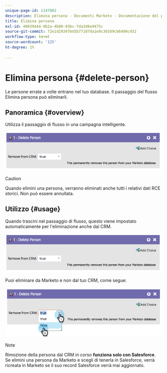 ```yaml
---
unique-page-id: 1147082
description: Elimina persona - Documenti Marketo - Documentazione del prodotto
title: Elimina persona
exl-id: 40039444-9b2a-4b80-93bc-7da3d6e9475c
source-git-commit: 72e1d29347bd5b77107da1e9c30169cb6490c432
workflow-type: tm+mt
source-wordcount: '125'
ht-degree: 1%

---
```


# Elimina persona {#delete-person}

Le persone errate a volte entrano nel tuo database. Il passaggio del flusso Elimina persona può eliminarli.

## Panoramica {#overview}

Utilizza il passaggio di flusso in una campagna intelligente.

![](assets/one-4.png)

>[!CAUTION]
>
>Quando elimini una persona, verranno eliminati anche tutti i relativi dati RCE storici. Non può essere annullata.

## Utilizzo {#usage}

Quando trascini nel passaggio di flusso, questo viene impostato automaticamente per l&#39;eliminazione anche dal CRM.

![](assets/two-4.png)

Puoi eliminare da Marketo e non dal tuo CRM, come segue:

![](assets/three-3.png)

>[!NOTE]
>
>Rimozione della persona dal CRM in corso **funziona solo con Salesforce**. Se elimini una persona da Marketo e scegli di tenerla in Salesforce, verrà ricreata in Marketo se il suo record Salesforce verrà mai aggiornato.
